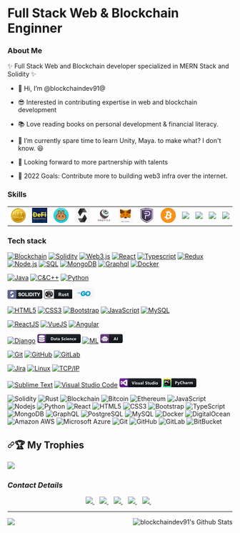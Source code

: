 # Full Stack Web & Blockchain Enginner

### About Me

<article class="markdown-body entry-content container-lg f5" itemprop="text"><p dir="auto"><g-emoji class="g-emoji" alias="sparkles" fallback-src="https://github.githubassets.com/images/icons/emoji/unicode/2728.png">✨</g-emoji> Full Stack Web and Blockchain developer specialized in MERN Stack and Solidity <g-emoji class="g-emoji" alias="sparkles" fallback-src="https://github.githubassets.com/images/icons/emoji/unicode/2728.png">✨</g-emoji></p>
</article>

<p align="center">

- 👋 Hi, I’m @blockchaindev91@

- 😎 Interested in contributing expertise in web and blockchain development

- 📚 Love reading books on personal development & financial literacy.

- 🌱 I’m currently spare time to learn Unity, Maya. to make what? I don't know. 😆

- 🤝 Looking forward to more partnership with talents

- 🥅 2022 Goals: Contribute more to building web3 infra over the internet.

</p>

### Skills

<table>
  <tr>
      <td><img src="./icons/icon_nft.png?raw=true" width="200"></td>
      <td><img src="./icons/icon_defi.png?raw=true" width="200"></td>
      <td><img src="./icons/icon_pancake.png?raw=true" width="200"></td>
      <td><img src="./icons/icon_solidity.png?raw=true" width="200"></td>
      <td><img src="./icons/icon_truffle.png?raw=true" width="200"></td>
      <td><img src="./icons/icon_metamask.png?raw=true" width="200"></td>
      <td><img src="./icons/icon_pivx.png?raw=true" width="200"></td>
      <td><img src="./icons/icon_bitcoin.png?raw=true" width="200"></td>
      <td><img src="https://cdn.iconscout.com/icon/free/png-128/javascript-1174950.png" width="200"></td>
      <td><img src="https://cdn.iconscout.com/icon/free/png-128/node-1174925.png" width="200"></td>
      <td><img src="https://cdn.iconscout.com/icon/free/png-128/react-1175109.png" width="200"></td>
      <td><img src="https://cdn.iconscout.com/icon/free/png-128/vue-282497.png" width="200"></td>
  </tr>  
</table>

### Tech stack

[![Blockchain](https://img.shields.io/badge/-Blockchain-black?style=for-the-badge&logo=bitcoin&logoColor=white)]()
[![Solidity](https://img.shields.io/badge/-Solidity-3c3c3d?style=for-the-badge&logo=ethereum&logoColor=white)]()
[![Web3.js](https://img.shields.io/badge/-Web3.js-black?style=for-the-badge&logo=javascript&logoColor=)]()
[![React](https://img.shields.io/badge/-React-black?style=for-the-badge&logo=react&logoColor=blue)]()
[![Typescript](https://img.shields.io/badge/-Typescript-007acc?style=for-the-badge&logo=typescript&logoColor=white)]()
[![Redux](https://img.shields.io/badge/-Redux-764abc?style=for-the-badge&logo=redux&logoColor=white)]()
[![Node.js](https://img.shields.io/badge/-Node.js-339933?style=for-the-badge&logo=Node.js&logoColor=white)]()
[![SQL](https://img.shields.io/badge/-SQL-d2082d?style=for-the-badge&logo=mysql&logoColor=white)]()
[![MongoDB](https://img.shields.io/badge/-MongoDB-darkgreen?style=for-the-badge&logo=mongodb&logoColor=white)]()
[![Graphql](https://img.shields.io/badge/-Graph_QL-ff1493?style=for-the-badge&logo=graphql&logoColor=white)]()
[![Docker](https://img.shields.io/badge/-Docker-2496ed?style=for-the-badge&logo=docker&logoColor=white)]()

[![Java](https://img.shields.io/badge/Java-orange?style=flat&logo=java&logoColor=white&link=https://github.com/blockchaindev91/)](https://github.com/blockchaindev91/)
[![C&C++](https://img.shields.io/badge/-C%20&%20C++-659ad2?style=flat&logo=c%2B%2B&logoColor=ffffff&link=https://github.com/blockchaindev91/)](https://github.com/blockchaindev91/)
[![Python](https://img.shields.io/badge/-Python-black?style=flat&logo=python&link=https://github.com/blockchaindev91/)](https://github.com/blockchaindev91/)

[![Solidity](https://github.com/blockchaindev91/blockchaindev91/blob/main/solidity.png)](https://github.com/blockchaindev91/)
[![Rust](https://github.com/blockchaindev91/blockchaindev91/blob/main/rust.png)](https://github.com/blockchaindev91/)
[![Go](https://github.com/blockchaindev91/blockchaindev91/blob/main/go.png)](https://github.com/blockchaindev91/)

[![HTML5](https://img.shields.io/badge/-HTML5-E34F26?style=flat&logo=html5&logoColor=white&link=https://github.com/blockchaindev91/)](https://github.com/blockchaindev91/) 
[![CSS3](https://img.shields.io/badge/-CSS3-1572B6?style=flat&logo=css3&link=https://github.com/blockchaindev91/)](https://github.com/blockchaindev91/) 
[![Bootstrap](https://img.shields.io/badge/-Bootstrap-563D7C?style=flat&logo=bootstrap&link=https://github.com/blockchaindev91/)](https://github.com/blockchaindev91/)
[![JavaScript](https://img.shields.io/badge/-JavaScript-black?style=flat&logo=javascript&link=https://github.com/blockchaindev91/)](https://github.com/blockchaindev91/)
[![MySQL](https://img.shields.io/badge/-MySQL-black?style=flat&logo=mysql&link=https://github.com/blockchaindev91/)](https://github.com/blockchaindev91/)

[![ReactJS](https://img.shields.io/badge/-ReactJS-61DAFB?style=flat&logo=react&logoColor=white&link=https://github.com/blockchaindev91/)](https://github.com/blockchaindev91/) 
[![VueJS](https://img.shields.io/badge/VueJS-41B883??style=flat&logo=vue.js&logoColor=white&link=https://github.com/blockchaindev91/)](https://github.com/blockchaindev91/) 
[![Angular](https://img.shields.io/badge/-Angular-DD0031?style=flat&logo=angular&logoColor=white&link=https://github.com/blockchaindev91/)](https://github.com/blockchaindev91/) 

[![Django](https://img.shields.io/badge/-django-black?style=flat&logo=django)](https://github.com/blockchaindev91/)
[![DataScience](https://github.com/SvenCelin/SvenCelin/blob/master/Badges/datascience.png)](https://github.com/blockchaindev91/)
[![ML](https://img.shields.io/badge/-Machine%20Learning-102230?style=flat)](https://github.com/blockchaindev91/)
[![AI](https://github.com/SvenCelin/SvenCelin/blob/master/Badges/ai.png)](https://github.com/blockchaindev91/)

[![Git](https://img.shields.io/badge/-Git-black?style=flat&logo=git&link=https://github.com/blockchaindev91/)](https://github.com/blockchaindev91/) 
[![GitHub](https://img.shields.io/badge/-GitHub-181717?style=flat&logo=github&link=https://github.com/blockchaindev91/)](https://github.com/blockchaindev91/)
[![GitLab](https://img.shields.io/badge/-GitLab-FCA121?style=flat&logo=gitlab&link=https://github.com/blockchaindev91/)](https://github.com/blockchaindev91/)

[![Jira](https://img.shields.io/badge/-Jira-222222?style=flat&logo=jira-software&logoColor=white&logoColor=0052CC)](https://github.com/blockchaindev91/)
[![Linux](https://img.shields.io/badge/-Linux-222222?style=flat&logo=linux&logoColor=FCC624)](https://github.com/blockchaindev91/)
[![TCP/IP](https://img.shields.io/badge/-TCP/IP-222222?style=flat&logo=cisco&logoColor=white)](https://github.com/blockchaindev91/)

[![Sublime Text](http://img.shields.io/badge/-Sublime%20Text-3C4858?style=flat&logo=sublime-text)](https://github.com/blockchaindev91/)
[![Visual Studio Code](https://img.shields.io/badge/-VSCode-444444?style=flat&logo=visual-studio-code&logoColor=007ACC)](https://github.com/blockchaindev91/)
[![Visual Studio](https://github.com/SvenCelin/SvenCelin/blob/master/Badges/visualstudio.png)](https://github.com/blockchaindev91/)
[![PyCharm](https://github.com/SvenCelin/SvenCelin/blob/master/Badges/pycharm.png)](https://github.com/blockchaindev91/)

![Solidity](https://img.shields.io/badge/-Solidity-363636?style=flat-square&logo=Solidity)
![Rust](https://img.shields.io/badge/-Rust-black?style=flat-square&logo=Rust)
![Blockchain](https://img.shields.io/badge/-Blockchain-121D13?style=flat-square&logo=Blockchain.com)
![Bitcoin](https://img.shields.io/badge/-Bitcoin-F7931A?style=flat-square&logo=Bitcoin)
![Ethereum](https://img.shields.io/badge/-Ethereum-3C3C3D?style=flat-square&logo=Ethereum)
![JavaScript](https://img.shields.io/badge/-JavaScript-black?style=flat-square&logo=javascript)
![Nodejs](https://img.shields.io/badge/-Nodejs-black?style=flat-square&logo=Node.js)
![Python](https://img.shields.io/badge/-Python-black?style=flat-square&logo=Python)
![React](https://img.shields.io/badge/-React-black?style=flat-square&logo=react)
![HTML5](https://img.shields.io/badge/-HTML5-E34F26?style=flat-square&logo=html5&logoColor=white)
![CSS3](https://img.shields.io/badge/-CSS3-1572B6?style=flat-square&logo=css3)
![Bootstrap](https://img.shields.io/badge/-Bootstrap-563D7C?style=flat-square&logo=bootstrap)
![TypeScript](https://img.shields.io/badge/-TypeScript-007ACC?style=flat-square&logo=typescript)
![MongoDB](https://img.shields.io/badge/-MongoDB-black?style=flat-square&logo=mongodb)
![GraphQL](https://img.shields.io/badge/-GraphQL-E10098?style=flat-square&logo=graphql)
![PostgreSQL](https://img.shields.io/badge/-PostgreSQL-336791?style=flat-square&logo=postgresql)
![MySQL](https://img.shields.io/badge/-MySQL-black?style=flat-square&logo=mysql)
![Docker](https://img.shields.io/badge/-Docker-black?style=flat-square&logo=docker)
![DigitalOcean](https://img.shields.io/badge/-Digital%20Ocean-darkblue?style=flat-square&logo=digitalocean)
![Amazon AWS](https://img.shields.io/badge/Amazon%20AWS-232F3E?style=flat-square&logo=amazon-aws)
![Microsoft Azure](https://img.shields.io/badge/Microsoft%20Azure-232F7E?style=flat-square&logo=microsoft-azure)
![Git](https://img.shields.io/badge/-Git-black?style=flat-square&logo=git)
![GitHub](https://img.shields.io/badge/-GitHub-181717?style=flat-square&logo=github)
![GitLab](https://img.shields.io/badge/-GitLab-FCA121?style=flat-square&logo=gitlab)
![BitBucket](https://img.shields.io/badge/-BitBucket-darkblue?style=flat-square&logo=bitbucket)

### <h2 dir="auto"><a id="user-content--profile-trophy" class="anchor" aria-hidden="true" href="https://github.com/blockchaindev91"><svg class="octicon octicon-link" viewBox="0 0 16 16" version="1.1" width="16" height="16" aria-hidden="true"><path fill-rule="evenodd" d="M7.775 3.275a.75.75 0 001.06 1.06l1.25-1.25a2 2 0 112.83 2.83l-2.5 2.5a2 2 0 01-2.83 0 .75.75 0 00-1.06 1.06 3.5 3.5 0 004.95 0l2.5-2.5a3.5 3.5 0 00-4.95-4.95l-1.25 1.25zm-4.69 9.64a2 2 0 010-2.83l2.5-2.5a2 2 0 012.83 0 .75.75 0 001.06-1.06 3.5 3.5 0 00-4.95 0l-2.5 2.5a3.5 3.5 0 004.95 4.95l1.25-1.25a.75.75 0 00-1.06-1.06l-1.25 1.25a2 2 0 01-2.83 0z"></path></svg></a>🏆</g-emoji> My Trophies</h2>
<a href="http://github.com/blockchaindev91"><img src="https://camo.githubusercontent.com/d56647ee7f49ddaba75c1b71b74338bb36a7a1652bc73fb96e6cbd07206a93c1/68747470733a2f2f6769746875622d70726f66696c652d74726f7068792e76657263656c2e6170702f3f757365726e616d653d336d7038723326726f773d3126636f6c756d6e3d37266e6f2d62673d74727565266d617267696e2d773d3432267468656d653d6a756963796672657368"/></a>

### **_Contact Details_**

<p align='center'>
  <a href="https://www.linkedin.com/in/hisamitsu-teru-110744233">
    <img src="https://img.shields.io/badge/linkedin me-%231DA1F3.svg?&style=for-the-badge&logo=gmail&logoColor=white" />
  </a>&nbsp;&nbsp;
  <a href="https://t.me/teru12345">
    <img src="https://img.shields.io/badge/telegram-%230077B5.svg?&style=for-the-badge&logo=telegram&logoColor=white" />
  </a>&nbsp;&nbsp;
  <a href="https://join.skype.com/invite/D152S5b7pXtN">
    <img src="https://img.shields.io/badge/skype-%231DA1F3.svg?&style=for-the-badge&logo=skype&logoColor=white" />
  </a>&nbsp;&nbsp;
  <a href="mailto:hisamitsuteru@gmail.com">
    <img src="https://img.shields.io/badge/email me-%231DA1F3.svg?&style=for-the-badge&logo=gmail&logoColor=white" />
  </a>&nbsp;&nbsp;
    <a href="https://discordapp.com/users/947880293665234966">
    <img src="https://img.shields.io/badge/discord me-%231DA1F3.svg?&style=for-the-badge&logo=gmail&logoColor=white" />
  </a>&nbsp;&nbsp;
</p>

--- 
<img align="left" src="https://github-readme-stats.vercel.app/api/top-langs/?username=blockchaindev91&theme=white" /> 
<img align="right" alt="blockchaindev91's Github Stats" src="https://github-readme-stats.vercel.app/api?username=blockchaindev91&show_icons=true&hide_border=true" /><br />

<!--
**blockchaindev91/blockchaindev91** is a ✨ _special_ ✨ repository because its `README.md` (this file) appears on your GitHub profile.

Here are some ideas to get you started:

- 🔭 I’m currently working on ...
- 🌱 I’m currently learning ...
- 👯 I’m looking to collaborate on ...
- 🤔 I’m looking for help with ...
- 💬 Ask me about ...
- 📫 How to reach me: ...
- 😄 Pronouns: ...
- ⚡ Fun fact: ...
-->